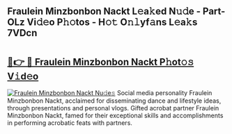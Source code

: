 ## Fraulein Minzbonbon Nackt L𝚎a𝚔ed N𝚞𝚍e - Part-OLz Vi𝚍𝚎o P𝚑𝚘tos - H𝚘𝚝 O𝚗𝚕yf𝚊ns L𝚎a𝚔s 7VDcn

# <h2><a href="http://kf4311.oniu.top/?m=Fraulein+Minzbonbon+Nackt">🔗👉 🔴 Fraulein Minzbonbon Nackt P𝚑ot𝚘𝚜 V𝚒d𝚎o</a></h2>

[![Fraulein Minzbonbon Nackt Nu𝚍e𝚜](https://i.imgur.com/0qMVB7G.gif)](http://kf4311.oniu.top/?m=Fraulein+Minzbonbon+Nackt)
Social media personality Fraulein Minzbonbon Nackt, acclaimed for disseminating dance and lifestyle ideas, through presentations and personal vlogs. Gifted acrobat partner Fraulein Minzbonbon Nackt, famed for their exceptional skills and accomplishments in performing acrobatic feats with partners.  
